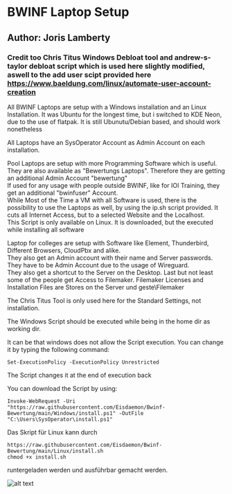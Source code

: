 # BWINF Laptop Setup

## Author: Joris Lamberty

### Credit too Chris Titus Windows Debloat tool and andrew-s-taylor debloat script which is used here slightly modified, aswell to the add user scipt provided here https://www.baeldung.com/linux/automate-user-account-creation

All BWINF Laptops are setup with a Windows installation and an Linux Installation. It was Ubuntu for the longest time, but i switched to KDE Neon, due to the use of flatpak. It is still Ubunutu/Debian based, and should work nonetheless  

All Laptops have an SysOperator Account as Admin Account on each installation.  

Pool Laptops are setup with more Programming Software which is useful. They are also available as "Bewertungs Laptops". Therefore they are getting an additional Admin Account "bewertung"  
If used for any usage with people outside BWINF, like for IOI Training, they get an additional "bwinfuser" Account.  
While Most of the Time a VM with all Software is used, there is the possibility to use the Laptops as well, by using the ip.sh script provided. It cuts all Internet Access, but to a selected Website and the Localhost.  
This Script is only available on Linux. It is downloaded, but the executed while installing all software  

Laptop for colleges are setup with Software like Element, Thunderbird, Different Browsers, CloudPbx and alike.  
They also get an Admin account with their name and Server passwords. They have to be Admin Account due to the usage of Wireguard.  
They also get a shortcut to the Server on the Desktop. Last but not least some of the people get Access to Filemaker. Filemaker Licenses and Installation Files are Stores on the Server und geste\\Filemaker  

The Chris Titus Tool is only used here for the Standard Settings, not installation.  

The Windows Script should be executed while being in the home dir as working dir.  

It can be that windows does not allow the Script execution. You can change it by typing the following command: 

    Set-ExecutionPolicy -ExecutionPolicy Unrestricted

The Script changes it at the end of execution back  

You can download the Script by using:
    
    Invoke-WebRequest -Uri "https://raw.githubusercontent.com/Eisdaemon/Bwinf-Bewertung/main/Windows/install.ps1" -OutFile "C:\Users\SysOperator\install.ps1"

Das Skript für Linux kann durch
    
    https://raw.githubusercontent.com/Eisdaemon/Bwinf-Bewertung/main/Linux/install.sh
    chmod +x install.sh

runtergeladen werden und ausführbar gemacht werden.

![alt text](https://maxleiter.com/blog/node-tooling/unix-poster.jpg)
